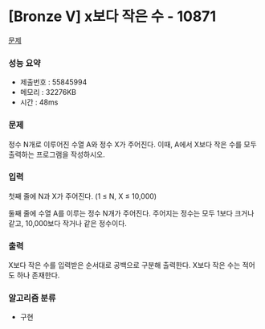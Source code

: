 # [Bronze V] x보다 작은 수 - 10871
<a href="https://www.acmicpc.net/problem/10871">문제</a>

### 성능 요약
- 제출번호 : 55845994	 <br>
- 메모리 : 32276KB <br>
- 시간 : 48ms

### 문제
정수 N개로 이루어진 수열 A와 정수 X가 주어진다. 이때, A에서 X보다 작은 수를 모두 출력하는 프로그램을 작성하시오.

### 입력
첫째 줄에 N과 X가 주어진다. (1 ≤ N, X ≤ 10,000)

둘째 줄에 수열 A를 이루는 정수 N개가 주어진다. 주어지는 정수는 모두 1보다 크거나 같고, 10,000보다 작거나 같은 정수이다.

### 출력
X보다 작은 수를 입력받은 순서대로 공백으로 구분해 출력한다. X보다 작은 수는 적어도 하나 존재한다.

### 알고리즘 분류
- 구현
